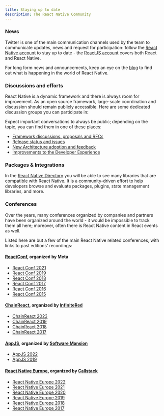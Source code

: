 ```yaml
---
title: Staying up to date
description: The React Native Community
---
```


### News

Twitter is one of the main communication channels used by the team to communicate updates, news and request for participation: follow the [React Native account](https://twitter.com/reactnative) to stay up to date - the [ReactJS account](https://twitter.com/reactjs) covers both React and React Native.

For long form news and announcements, keep an eye on the [blog](/blog) to find out what is happening in the world of React Native.

### Discussions and efforts

React Native is a dynamic framework and there is always room for improvement. As an open source framework, large-scale coordination and discussion should remain publicly accessible. Here are some dedicated discussion groups you can participate in:

Expect important conversations to always be public; depending on the topic, you can find them in one of these places:

- [Framework discussions, proposals and RFCs](https://github.com/react-native-community/discussions-and-proposals/discussions)
- [Release status and issues](https://github.com/reactwg/react-native-releases/discussions)
- [New Architecture adoption and feedback](https://github.com/reactwg/react-native-new-architecture/discussions)
- [Improvements to the Developer Experience](https://github.com/react-native-community/developer-experience-wg)

### Packages & Integrations

In the [React Native Directory](https://reactnative.directory/) you will be able to see many libraries that are compatible with React Native. It is a community-driven effort to help developers browse and evaluate packages, plugins, state management libraries, and more.

### Conferences

Over the years, many conferences organized by companies and partners have been organized around the world - it would be impossible to track them all here; moreover, often there is React Native content in React events as well.

Listed here are but a few of the main React Native related conferences, with links to past editions' recordings:

#### [ReactConf](https://conf.reactjs.org/), organized by Meta

- [React Conf 2021](https://www.youtube.com/watch?v=FZ0cG47msEk&list=PLNG_1j3cPCaZZ7etkzWA7JfdmKWT0pMsa)
- [React Conf 2019](https://www.youtube.com/playlist?list=PLPxbbTqCLbGHPxZpw4xj_Wwg8-fdNxJRh)
- [React Conf 2018](https://www.youtube.com/watch?v=WXYPpY_mElQ)
- [React Conf 2017](https://www.youtube.com/playlist?list=PLb0IAmt7-GS3fZ46IGFirdqKTIxlws7e0)
- [React Conf 2016](https://www.youtube.com/playlist?list=PLb0IAmt7-GS0M8Q95RIc2lOM6nc77q1IY)
- [React Conf 2015](https://www.youtube.com/watch?list=PLb0IAmt7-GS1cbw4qonlQztYV1TAW0sCr&v=KVZ-P-ZI6W4)

#### [ChainReact](https://cr.infinite.red/), organized by [InfiniteRed](https://infinite.red/)

- [ChainReact 2023](https://www.youtube.com/playlist?list=PLFHvL21g9bk30F2UaJfn6TqJn15MAoBOc)
- [ChainReact 2019](https://www.youtube.com/playlist?list=PLFHvL21g9bk2bTWTCP1BueiiIz8q258z9)
- [ChainReact 2018](https://www.youtube.com/playlist?list=PLFHvL21g9bk1skdjnKVGXREDmP_HVDj-u)
- [ChainReact 2017](https://www.youtube.com/playlist?list=PLFHvL21g9bk3RxJ1Ut5nR_uTZFVOxu522)

#### [AppJS](https://appjs.co/), organized by [Software Mansion](https://swmansion.com/)

- [AppJS 2022](https://www.youtube.com/playlist?list=PLSk21zn8fFZC3UIvyRjDb4Uog3244BwM6)
- [AppJS 2019](https://www.youtube.com/playlist?list=PLSk21zn8fFZBKEJxmkdSzzmMJrxkfyjph)

#### [React Native Europe](https://www.react-native.eu/), organized by [Callstack](https://www.callstack.com/)

- [React Native Europe 2022](https://www.youtube.com/playlist?list=PLZ3MwD-soTTE-qcA0MrcvZBdmkHJSIjJX)
- [React Native Europe 2021](https://www.youtube.com/playlist?list=PLZ3MwD-soTTG-8Ix3lQ8zHvk94juXpYjl)
- [React Native Europe 2020](https://www.youtube.com/playlist?list=PLZ3MwD-soTTEGG42-BvoqD0qK0vKV2ygm)
- [React Native Europe 2019](https://www.youtube.com/playlist?list=PLZ3MwD-soTTHy9_88QPLF8DEJkvoB5Tl-)
- [React Native Europe 2018](https://www.youtube.com/playlist?list=PLZ3MwD-soTTEOWXU2I8Y8C3AfqvJdn3M_)
- [React Native Europe 2017](https://www.youtube.com/playlist?list=PLZ3MwD-soTTF76yq91JdPrFshTm_ZNNsf)

